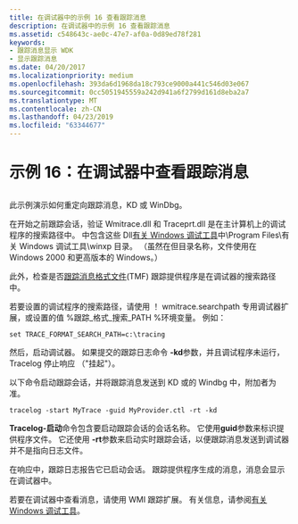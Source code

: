 ```yaml
---
title: 在调试器中的示例 16 查看跟踪消息
description: 在调试器中的示例 16 查看跟踪消息
ms.assetid: c548643c-ae0c-47e7-af0a-0d89ed78f281
keywords:
- 跟踪消息显示 WDK
- 显示跟踪消息
ms.date: 04/20/2017
ms.localizationpriority: medium
ms.openlocfilehash: 393da6d1968da18c793ce9000a441c546d03e067
ms.sourcegitcommit: 0cc5051945559a242d941a6f2799d161d8eba2a7
ms.translationtype: MT
ms.contentlocale: zh-CN
ms.lasthandoff: 04/23/2019
ms.locfileid: "63344677"
---
```

# <a name="example-16-viewing-trace-messages-in-a-debugger"></a>示例 16：在调试器中查看跟踪消息


## <span id="ddk_viewing_trace_messages_in_a_debugger_tools"></span><span id="DDK_VIEWING_TRACE_MESSAGES_IN_A_DEBUGGER_TOOLS"></span>


此示例演示如何重定向跟踪消息，KD 或 WinDbg。

在开始之前跟踪会话，验证 Wmitrace.dll 和 Traceprt.dll 是在主计算机上的调试程序的搜索路径中。 中包含这些 Dll[有关 Windows 调试工具](https://go.microsoft.com/fwlink/p/?linkid=8708)中\\Program Files\\有关 Windows 调试工具\\winxp 目录。 （虽然在但目录名称，文件使用在 Windows 2000 和更高版本的 Windows。）

此外，检查是否[跟踪消息格式文件](trace-message-format-file.md)(TMF) 跟踪提供程序是在调试器的搜索路径中。

若要设置的调试程序的搜索路径，请使用 ！ wmitrace.searchpath 专用调试器扩展，或设置的值 %跟踪\_格式\_搜索\_PATH %环境变量。 例如：

```
set TRACE_FORMAT_SEARCH_PATH=c:\tracing
```

然后，启动调试器。 如果提交的跟踪日志命令 **-kd**参数，并且调试程序未运行，Tracelog 停止响应 （"挂起"）。

以下命令启动跟踪会话，并将跟踪消息发送到 KD 或的 Windbg 中，附加者为准。

```
tracelog -start MyTrace -guid MyProvider.ctl -rt -kd
```

**Tracelog-启动**命令包含要启动跟踪会话的会话名称。 它使用**guid**参数来标识提供程序文件。 它还使用 **-rt**参数来启动实时跟踪会话，以便跟踪消息发送到调试器并不是指向日志文件。

在响应中，跟踪日志报告它已启动会话。 跟踪提供程序生成的消息，消息会显示在调试器中。

若要在调试器中查看消息，请使用 WMI 跟踪扩展。 有关信息，请参阅[有关 Windows 调试工具](https://go.microsoft.com/fwlink/p/?linkid=8708)。

 

 





